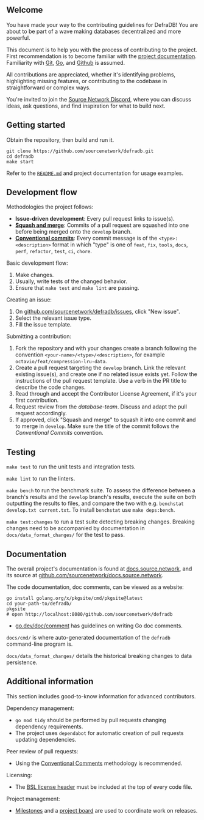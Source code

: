 ## Welcome
You have made your way to the contributing guidelines for DefraDB! You are about to be part of a wave making databases decentralized and more powerful.

This document is to help you with the process of contributing to the project. First recommendation is to become familiar with the [project documentation](https://docs.source.network/). Familiarity with [Git](https://training.github.com/), [Go](https://go.dev/doc/install), and [Github](https://docs.github.com/) is assumed.

All contributions are appreciated, whether it's identifying problems, highlighting missing features, or contributing to the codebase in straightforward or complex ways.

You're invited to join the [Source Network Discord](discord.source.network), where you can discuss ideas, ask questions, and find inspiration for what to build next.


## Getting started
Obtain the repository, then build and run it.
```shell
git clone https://github.com/sourcenetwork/defradb.git
cd defradb
make start
```

Refer to the [`README.md`](./README.md) and project documentation for usage examples.


## Development flow

Methodologies the project follows:

- **Issue-driven development**: Every pull request links to issue(s).
- **[Squash and merge](https://docs.github.com/en/pull-requests/collaborating-with-pull-requests/incorporating-changes-from-a-pull-request/about-pull-request-merges)**: Commits of a pull request are squashed into one before being merged onto the `develop` branch.
- **[Conventional commits](https://www.conventionalcommits.org/en/v1.0.0/)**: Every commit message is of the `<type>: <description>` format in which "type" is one of `feat`, `fix`, `tools`, `docs`, `perf`, `refactor`, `test`, `ci`, `chore`.

Basic development flow:
1. Make changes.
2. Usually, write tests of the changed behavior.
3. Ensure that `make test` and `make lint` are passing.

Creating an issue:
1. On [github.com/sourcenetwork/defradb/issues](https://github.com/sourcenetwork/defradb/issues), click "New issue".
2. Select the relevant issue type.
3. Fill the issue template.

Submitting a contribution:

1. Fork the repository and with your changes create a branch following the convention `<your-name>/<type>/<description>`, for example `octavio/feat/compression-lru-data`.
2. Create a pull request targeting the `develop` branch. Link the relevant existing issue(s), and create one if no related issue exists yet. Follow the instructions of the pull request template. Use a verb in the PR title to describe the code changes.
3. Read through and accept the Contributor License Agreement, if it's your first contribution.
4. Request review from the *database-team*. Discuss and adapt the pull request accordingly.
5. If approved, click "Squash and merge" to squash it into one commit and to merge in `develop`. Make sure the title of the commit follows the *Conventional Commits* convention.


## Testing

`make test` to run the unit tests and integration tests.

`make lint` to run the linters.

`make bench` to run the benchmark suite. To assess the difference between a branch's results and the `develop` branch's results, execute the suite on both outputting the results to files, and compare the two with e.g. `benchstat develop.txt current.txt`. To install `benchstat` use `make deps:bench`.

`make test:changes` to run a test suite detecting breaking changes. Breaking changes need to be accompanied by documentation in `docs/data_format_changes/` for the test to pass.


## Documentation
The overall project's documentation is found at [docs.source.network](https://docs.source.network), and its source at [github.com/sourcenetwork/docs.source.network](https://github.com/sourcenetwork/docs.source.network).

The code documentation, doc comments, can be viewed as a website:
```shell
go install golang.org/x/pkgsite/cmd/pkgsite@latest
cd your-path-to/defradb/
pkgsite
# open http://localhost:8080/github.com/sourcenetwork/defradb
```
- [go.dev/doc/comment](https://go.dev/doc/comment) has guidelines on writing Go doc comments.

`docs/cmd/` is where auto-generated documentation of the `defradb` command-line program is.

`docs/data_format_changes/` details the historical breaking changes to data persistence.


## Additional information

This section includes good-to-know information for advanced contributors.

Dependency management:
- `go mod tidy` should be performed by pull requests changing dependency requirements.
- The project uses `dependabot` for automatic creation of pull requests updating dependencies.

Peer review of pull requests:
- Using the [Conventional Comments](https://conventionalcomments.org/) methodology is recommended.

Licensing:
- The [BSL license header](./licenses/BSL.txt) must be included at the top of every code file.

Project management:
- [Milestones](https://github.com/sourcenetwork/defradb/milestones)  and a [project board](https://github.com/orgs/sourcenetwork/projects/3) are used to coordinate work on releases.